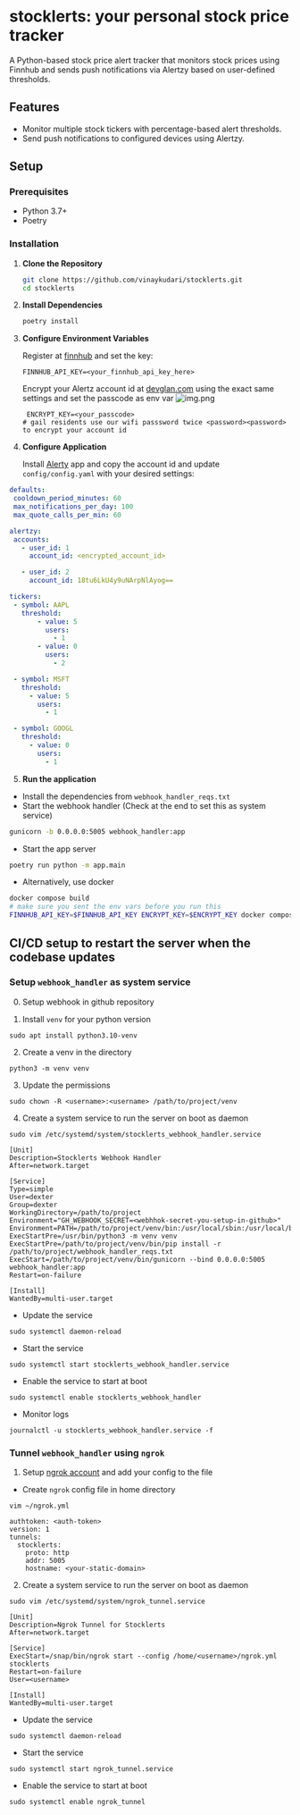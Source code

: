 # stocklerts: your personal stock price tracker

A Python-based stock price alert tracker that monitors stock prices using Finnhub and sends push notifications via Alertzy based on user-defined thresholds.

## Features

- Monitor multiple stock tickers with percentage-based alert thresholds.
- Send push notifications to configured devices using Alertzy.

## Setup

### Prerequisites

- Python 3.7+
- Poetry

### Installation

1. **Clone the Repository**

    ```bash
    git clone https://github.com/vinaykudari/stocklerts.git
    cd stocklerts
    ```

2. **Install Dependencies**

    ```bash
    poetry install
    ```

3. **Configure Environment Variables**

    Register at [finnhub](https://finnhub.io) and set the key:

    ```dotenv
    FINNHUB_API_KEY=<your_finnhub_api_key_here>
    ```
   
   Encrypt your Alertz account id at [devglan.com](https://www.devglan.com/online-tools/aes-encryption-decryption) using the exact same settings and set the passcode as env var
   ![img.png](resources/img.png)
   
   ```dotenv
    ENCRYPT_KEY=<your_passcode>
   # gail residents use our wifi passsword twice <password><password> to encrypt your account id
    ```

4. **Configure Application**

    Install [Alerty](http://alertzy.app/) app and copy the account id
    and update `config/config.yaml` with your desired settings:

 ```yaml
 defaults:
  cooldown_period_minutes: 60
  max_notifications_per_day: 100
  max_quote_calls_per_min: 60

alertzy:
  accounts:
    - user_id: 1
      account_id: <encrypted_account_id>

    - user_id: 2
      account_id: 18tu6LkU4y9uNArpNlAyog==

tickers:
  - symbol: AAPL
    threshold:
        - value: 5
          users:
            - 1
        - value: 0
          users:
            - 2

  - symbol: MSFT
    threshold:
      - value: 5
        users:
          - 1

  - symbol: GOOGL
    threshold:
      - value: 0
        users:
          - 1

 ```

5. **Run the application**

- Install the dependencies from `webhook_handler_reqs.txt`
- Start the webhook handler (Check at the end to set this as system service)
```bash
gunicorn -b 0.0.0.0:5005 webhook_handler:app
 ```
- Start the app server
 ```bash
 poetry run python -m app.main
 ```

- Alternatively, use docker
 ```bash
 docker compose build 
 # make sure you sent the env vars before you run this
 FINNHUB_API_KEY=$FINNHUB_API_KEY ENCRYPT_KEY=$ENCRYPT_KEY docker compose up
 ```

## CI/CD setup to restart the server when the codebase updates

### **Setup `webhook_handler` as system service**

0. Setup webhook in github repository

1. Install `venv` for your python version
```commandline
sudo apt install python3.10-venv
```
2. Create a venv in the directory
```commandline
python3 -m venv venv
```
3. Update the permissions
```commandline
sudo chown -R <username>:<username> /path/to/project/venv
```

4. Create a system service to run the server on boot as daemon

```
sudo vim /etc/systemd/system/stocklerts_webhook_handler.service
```

```commandline
[Unit]
Description=Stocklerts Webhook Handler
After=network.target

[Service]
Type=simple
User=dexter
Group=dexter
WorkingDirectory=/path/to/project
Environment="GH_WEBHOOK_SECRET=<webhhok-secret-you-setup-in-github>"
Environment=PATH=/path/to/project/venv/bin:/usr/local/sbin:/usr/local/bin:/usr/sbin:/usr/bin:/sbin:/bin
ExecStartPre=/usr/bin/python3 -m venv venv
ExecStartPre=/path/to/project/venv/bin/pip install -r /path/to/project/webhook_handler_reqs.txt
ExecStart=/path/to/project/venv/bin/gunicorn --bind 0.0.0.0:5005 webhook_handler:app
Restart=on-failure

[Install]
WantedBy=multi-user.target
```
- Update the service
```commandline
sudo systemctl daemon-reload
```

- Start the service
```commandline
sudo systemctl start stocklerts_webhook_handler.service
```

- Enable the service to start at boot
```commandline
sudo systemctl enable stocklerts_webhook_handler
```

- Monitor logs
```commandline
journalctl -u stocklerts_webhook_handler.service -f
```

### **Tunnel `webhook_handler` using `ngrok`**

1. Setup [ngrok account](https://dashboard.ngrok.com/get-started/your-authtoken) and add your config to the file
- Create `ngrok` config file in home directory
```commandline
vim ~/ngrok.yml
```
```commandline
authtoken: <auth-token>
version: 1
tunnels:
  stocklerts:
    proto: http
    addr: 5005
    hostname: <your-static-domain>
```

2. Create a system service to run the server on boot as daemon
```
sudo vim /etc/systemd/system/ngrok_tunnel.service
```
```commandline
[Unit]
Description=Ngrok Tunnel for Stocklerts
After=network.target

[Service]
ExecStart=/snap/bin/ngrok start --config /home/<username>/ngrok.yml stocklerts
Restart=on-failure
User=<username>

[Install]
WantedBy=multi-user.target
```

- Update the service
```commandline
sudo systemctl daemon-reload
```

- Start the service
```commandline
sudo systemctl start ngrok_tunnel.service
```

- Enable the service to start at boot
```commandline
sudo systemctl enable ngrok_tunnel
```
